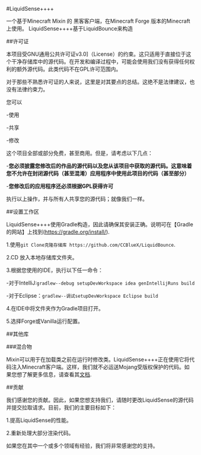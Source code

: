 #LiquidSense++++

一个基于Minecraft Mixin 的 黑客客户端，在Minecraft Forge 版本的Minecraft 上使用。
LiquidSense++++基于LiquidBounce来构造


##许可证

本项目受GNU通用公共许可证v3.0]（License）的约束。这只适用于直接位于这个干净存储库中的源代码。在开发和编译过程中，可能会使用我们没有获得任何权利的额外源代码。此类代码不在GPL许可范围内。



对于那些不熟悉许可证的人来说，这里是对其要点的总结。这绝不是法律建议，也没有法律约束力。



您可以

-使用

-共享

-修改



这个项目全部或部分免费，甚至商用。但是，请考虑以下几点：



-**您必须披露您修改后的作品的源代码以及您从该项目中获取的源代码。这意味着您不允许在封闭源代码（甚至混淆）应用程序中使用此项目的代码（甚至部分）**

-**您修改后的应用程序还必须根据GPL获得许可**



执行以上操作，并与所有人共享您的源代码；就像我们一样。






##设置工作区

LiquidSense++++使用Gradle构造，因此请确保其安装正确。说明可在【Gradle的网站】上找到(https://gradle.org/install/).

1.使用`git Clone克隆存储库 https://github.com/CCBlueX/LiquidBounce`.

2.CD 放入本地存储库文件夹。

3.根据您使用的IDE，执行以下任一命令：

-对于IntelliJ:`gradlew--debug setupDevWorkspace idea genIntellijRuns build`

-对于Eclipse：`gradlew--调试setupDevWorkspace Eclipse build`

4.在IDE中将文件夹作为Gradle项目打开。

5.选择Forge或Vanilla运行配置。



##其他库

###混合物

Mixin可以用于在加载类之前在运行时修改类。LiquidSense++++正在使用它将代码注入Minecraft客户端。这样，我们就不必运送Mojang受版权保护的代码。如果您想了解更多信息，请查看其[文档](https://docs.spongepowered.org/5.1.0/en/plugin/internals/mixins.html).



##贡献



我们感谢您的贡献。因此，如果您想支持我们，请随时更改LiquidSense的源代码并提交拉取请求。目前，我们的主要目标如下：

1.提高LiquidSense的性能。

2.重新处理大部分渲染代码。



如果您在其中一个或多个领域有经验，我们将非常感谢您的支持。
